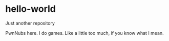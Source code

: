 # hello-world
Just another repository

PwnNubs here. I do games. Like a little too much, if you know what I mean.
